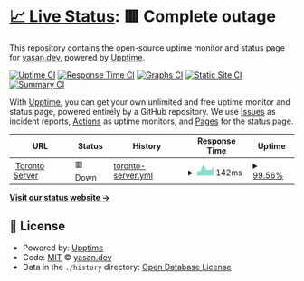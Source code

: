 # [📈 Live Status](https://status.yasan.dev): <!--live status--> **🟥 Complete outage**

This repository contains the open-source uptime monitor and status page for [yasan.dev](https://status.yasan.dev), powered by [Upptime](https://github.com/upptime/upptime).

[![Uptime CI](https://github.com/yasan.dev/status.yasan.dev/workflows/Uptime%20CI/badge.svg)](https://github.com/yasan.dev/status.yasan.dev/actions?query=workflow%3A%22Uptime+CI%22)
[![Response Time CI](https://github.com/yasan.dev/status.yasan.dev/workflows/Response%20Time%20CI/badge.svg)](https://github.com/yasan.dev/status.yasan.dev/actions?query=workflow%3A%22Response+Time+CI%22)
[![Graphs CI](https://github.com/yasan.dev/status.yasan.dev/workflows/Graphs%20CI/badge.svg)](https://github.com/yasan.dev/status.yasan.dev/actions?query=workflow%3A%22Graphs+CI%22)
[![Static Site CI](https://github.com/yasan.dev/status.yasan.dev/workflows/Static%20Site%20CI/badge.svg)](https://github.com/yasan.dev/status.yasan.dev/actions?query=workflow%3A%22Static+Site+CI%22)
[![Summary CI](https://github.com/yasan.dev/status.yasan.dev/workflows/Summary%20CI/badge.svg)](https://github.com/yasan.dev/status.yasan.dev/actions?query=workflow%3A%22Summary+CI%22)

With [Upptime](https://upptime.js.org), you can get your own unlimited and free uptime monitor and status page, powered entirely by a GitHub repository. We use [Issues](https://github.com/yasan.dev/status.yasan.dev/issues) as incident reports, [Actions](https://github.com/yasan.dev/status.yasan.dev/actions) as uptime monitors, and [Pages](https://status.yasan.dev) for the status page.

<!--start: status pages-->
<!-- This summary is generated by Upptime (https://github.com/upptime/upptime) -->
<!-- Do not edit this manually, your changes will be overwritten -->
<!-- prettier-ignore -->
| URL | Status | History | Response Time | Uptime |
| --- | ------ | ------- | ------------- | ------ |
| <img alt="" src="https://yasan.dev/Upptime/toronto-server.png" height="13"> [Toronto Server](https://www.yasan.dev) | 🟥 Down | [toronto-server.yml](https://github.com/yasan-org/status.yasan.dev/commits/HEAD/history/toronto-server.yml) | <details><summary><img alt="Response time graph" src="./graphs/toronto-server/response-time-week.png" height="20"> 142ms</summary><br><a href="https://status.yasan.dev/history/toronto-server"><img alt="Response time 179" src="https://img.shields.io/endpoint?url=https%3A%2F%2Fraw.githubusercontent.com%2Fyasan-org%2Fstatus.yasan.dev%2FHEAD%2Fapi%2Ftoronto-server%2Fresponse-time.json"></a><br><a href="https://status.yasan.dev/history/toronto-server"><img alt="24-hour response time 132" src="https://img.shields.io/endpoint?url=https%3A%2F%2Fraw.githubusercontent.com%2Fyasan-org%2Fstatus.yasan.dev%2FHEAD%2Fapi%2Ftoronto-server%2Fresponse-time-day.json"></a><br><a href="https://status.yasan.dev/history/toronto-server"><img alt="7-day response time 142" src="https://img.shields.io/endpoint?url=https%3A%2F%2Fraw.githubusercontent.com%2Fyasan-org%2Fstatus.yasan.dev%2FHEAD%2Fapi%2Ftoronto-server%2Fresponse-time-week.json"></a><br><a href="https://status.yasan.dev/history/toronto-server"><img alt="30-day response time 159" src="https://img.shields.io/endpoint?url=https%3A%2F%2Fraw.githubusercontent.com%2Fyasan-org%2Fstatus.yasan.dev%2FHEAD%2Fapi%2Ftoronto-server%2Fresponse-time-month.json"></a><br><a href="https://status.yasan.dev/history/toronto-server"><img alt="1-year response time 179" src="https://img.shields.io/endpoint?url=https%3A%2F%2Fraw.githubusercontent.com%2Fyasan-org%2Fstatus.yasan.dev%2FHEAD%2Fapi%2Ftoronto-server%2Fresponse-time-year.json"></a></details> | <details><summary><a href="https://status.yasan.dev/history/toronto-server">99.56%</a></summary><a href="https://status.yasan.dev/history/toronto-server"><img alt="All-time uptime 99.95%" src="https://img.shields.io/endpoint?url=https%3A%2F%2Fraw.githubusercontent.com%2Fyasan-org%2Fstatus.yasan.dev%2FHEAD%2Fapi%2Ftoronto-server%2Fuptime.json"></a><br><a href="https://status.yasan.dev/history/toronto-server"><img alt="24-hour uptime 96.90%" src="https://img.shields.io/endpoint?url=https%3A%2F%2Fraw.githubusercontent.com%2Fyasan-org%2Fstatus.yasan.dev%2FHEAD%2Fapi%2Ftoronto-server%2Fuptime-day.json"></a><br><a href="https://status.yasan.dev/history/toronto-server"><img alt="7-day uptime 99.56%" src="https://img.shields.io/endpoint?url=https%3A%2F%2Fraw.githubusercontent.com%2Fyasan-org%2Fstatus.yasan.dev%2FHEAD%2Fapi%2Ftoronto-server%2Fuptime-week.json"></a><br><a href="https://status.yasan.dev/history/toronto-server"><img alt="30-day uptime 99.81%" src="https://img.shields.io/endpoint?url=https%3A%2F%2Fraw.githubusercontent.com%2Fyasan-org%2Fstatus.yasan.dev%2FHEAD%2Fapi%2Ftoronto-server%2Fuptime-month.json"></a><br><a href="https://status.yasan.dev/history/toronto-server"><img alt="1-year uptime 99.95%" src="https://img.shields.io/endpoint?url=https%3A%2F%2Fraw.githubusercontent.com%2Fyasan-org%2Fstatus.yasan.dev%2FHEAD%2Fapi%2Ftoronto-server%2Fuptime-year.json"></a></details>

<!--end: status pages-->

[**Visit our status website →**](https://status.yasan.dev)

## 📄 License

- Powered by: [Upptime](https://github.com/upptime/upptime)
- Code: [MIT](./LICENSE) © [yasan.dev](https://status.yasan.dev)
- Data in the `./history` directory: [Open Database License](https://opendatacommons.org/licenses/odbl/1-0/)
